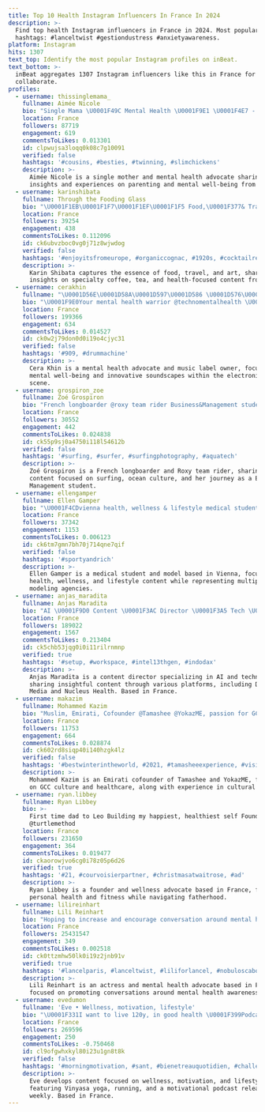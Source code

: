 ```yaml
---
title: Top 10 Health Instagram Influencers In France In 2024
description: >-
  Find top health Instagram influencers in France in 2024. Most popular
  hashtags: #lanceltwist #gestiondustress #anxietyawareness.
platform: Instagram
hits: 1307
text_top: Identify the most popular Instagram profiles on inBeat.
text_bottom: >-
  inBeat aggregates 1307 Instagram influencers like this in France for you to
  collaborate.
profiles:
  - username: thissinglemama_
    fullname: Aimée Nicole
    bio: "Single Mama \U0001F49C Mental Health \U0001F9E1 \U0001F4E7 - alex@zgadigital.co.uk 500k on Tiktok - @thissinglemamaofficial"
    location: France
    followers: 87719
    engagement: 619
    commentsToLikes: 0.013301
    id: clpwujsa3loqq0k08c7g10091
    verified: false
    hashtags: '#cousins, #besties, #twinning, #slimchickens'
    description: >-
      Aimée Nicole is a single mother and mental health advocate sharing
      insights and experiences on parenting and mental well-being from France.
  - username: karinshibata
    fullname: Through the Fooding Glass
    bio: "\U0001F1EB\U0001F1F7\U0001F1EF\U0001F1F5 Food,\U0001F377& Travel \U0001F58B\U0001F4F7 \U0001F3A5 Chronicler @ccf.media ☕️\U0001F375 SpecialtyCoffeeTea \U0001F36B ChocoAddict \U0001F48C karinshibata@gmail.com \U0001F49A Art \U0001F3B6 Health Organic Nature \U0001F4CDParis"
    location: France
    followers: 39254
    engagement: 438
    commentsToLikes: 0.112096
    id: ck6ubvzboc0vg0j71z8wjwdog
    verified: false
    hashtags: '#enjoyitsfromeurope, #organiccognac, #1920s, #cocktailrecipe'
    description: >-
      Karin Shibata captures the essence of food, travel, and art, sharing
      insights on specialty coffee, tea, and health-focused content from Paris.
  - username: cerakhin
    fullname: "\U0001D56E\U0001D58A\U0001D597\U0001D586 \U0001D576\U0001D58D\U0001D58E\U0001D593 سارا خين \U0001F409"
    bio: "\U0001F9E0Your mental health warrior @technomentalhealth \U0001FA90Label boss @ck777recordings \U0001F30DRichard@paramountartists.com"
    location: France
    followers: 199366
    engagement: 634
    commentsToLikes: 0.014527
    id: ck0w2j79don0d0i19o4cjyc31
    verified: false
    hashtags: '#909, #drummachine'
    description: >-
      Cera Khin is a mental health advocate and music label owner, focusing on
      mental well-being and innovative soundscapes within the electronic music
      scene.
  - username: grospiron_zoe
    fullname: Zoé Grospiron
    bio: "French longboarder @roxy team rider Business&Management student @emlyonbschool \U0001F469\U0001F3FC‍\U0001F393 ocean lover \U0001F30A happy & healthy dream \U0001F4AB believe \U0001F4AB create \U0001F4AB achieve"
    location: France
    followers: 30552
    engagement: 442
    commentsToLikes: 0.024838
    id: ck55p9sj0a4750i118l54612b
    verified: false
    hashtags: '#surfing, #surfer, #surfingphotography, #aquatech'
    description: >-
      Zoé Grospiron is a French longboarder and Roxy team rider, sharing
      content focused on surfing, ocean culture, and her journey as a Business &
      Management student.
  - username: ellengamper
    fullname: Ellen Gamper
    bio: "\U0001F4CDvienna health, wellness & lifestyle medical student model @fotogenmodels @elitela @karinmodels_official @megamodelagency @firstlondon @thetribemodels"
    location: France
    followers: 37342
    engagement: 1153
    commentsToLikes: 0.006123
    id: ck6tm7gmn7bh70j714qne7qif
    verified: false
    hashtags: '#sportyandrich'
    description: >-
      Ellen Gamper is a medical student and model based in Vienna, focusing on
      health, wellness, and lifestyle content while representing multiple
      modeling agencies.
  - username: anjas_maradita
    fullname: Anjas Maradita
    bio: "AI \U0001F9D0 Content \U0001F3AC Director \U0001F3A5 Tech \U0001F4BB . Daunnet Media 700K @nucleus.health 70K (TikTk) Neuron 1.1M & Hipotesa 450K"
    location: France
    followers: 189022
    engagement: 1567
    commentsToLikes: 0.213404
    id: ck5chb53jqg0i0i11rilrnmnp
    verified: true
    hashtags: '#setup, #workspace, #intel13thgen, #indodax'
    description: >-
      Anjas Maradita is a content director specializing in AI and technology,
      sharing insightful content through various platforms, including Daunnet
      Media and Nucleus Health. Based in France.
  - username: makazim
    fullname: Mohammed Kazim
    bio: "Muslim, Emirati, Cofounder @Tamashee @YokazME, passion for GCC culture, healthcare past, former columnist Cultural Tour Guide AR|EN|ES \U00010A63\U00010A62\U00010A63\U00010A63\U00010A75 \U00010A6B\U00010A71\U00010A7C\U00010A63"
    location: France
    followers: 11753
    engagement: 664
    commentsToLikes: 0.028874
    id: ck602rd8siqp40i140hzgk4lz
    verified: false
    hashtags: '#bestwinterintheworld, #2021, #tamasheeexperience, #visitsaudi'
    description: >-
      Mohammed Kazim is an Emirati cofounder of Tamashee and YokazME, focusing
      on GCC culture and healthcare, along with experience in cultural tourism.
  - username: ryan.libbey
    fullname: Ryan Libbey
    bio: >-
      First time dad to Leo Building my happiest, healthiest self Founder of
      @turtlemethod
    location: France
    followers: 231650
    engagement: 364
    commentsToLikes: 0.019477
    id: ckaorowjvo6cg0i78z05p6d26
    verified: true
    hashtags: '#21, #courvoisierpartner, #christmasatwaitrose, #ad'
    description: >-
      Ryan Libbey is a founder and wellness advocate based in France, focused on
      personal health and fitness while navigating fatherhood.
  - username: lilireinhart
    fullname: Lili Reinhart
    bio: "Hoping to increase and encourage conversation around mental health awareness \U0001F49E"
    location: France
    followers: 25431547
    engagement: 349
    commentsToLikes: 0.002518
    id: ck0ttzmhw50lk0i19z2jnb91v
    verified: true
    hashtags: '#lancelparis, #lanceltwist, #liliforlancel, #nobuloscabos'
    description: >-
      Lili Reinhart is an actress and mental health advocate based in France,
      focused on promoting conversations around mental health awareness.
  - username: evedumon
    fullname: 'Eve • Wellness, motivation, lifestyle'
    bio: "\U0001F331I want to live 120y, in good health \U0001F399️Podcast #feelgood every monday \U0001F9D8‍♀️Vinyasa Yoga teacher \U0001F3C3‍♀️Running \U0001F447 Prends enfin un temps pour ton bien-être"
    location: France
    followers: 269596
    engagement: 250
    commentsToLikes: -0.750468
    id: cl9ofgwhxkyl80i23u1gn8t8k
    verified: false
    hashtags: '#morningmotivation, #sant, #bienetreauquotidien, #challengepersonnel'
    description: >-
      Eve develops content focused on wellness, motivation, and lifestyle,
      featuring Vinyasa yoga, running, and a motivational podcast released
      weekly. Based in France.
---
```


